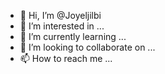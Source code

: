 - 👋 Hi, I’m @Joyeljilbi
- 👀 I’m interested in ...
- 🌱 I’m currently learning ...
- 💞️ I’m looking to collaborate on ...
- 📫 How to reach me ...

<!---
Joyeljilbi/Joyeljilbi is a ✨ special ✨ repository because its `README.md` (this file) appears on your GitHub profile.
You can click the Preview link to take a look at your changes.
--->
